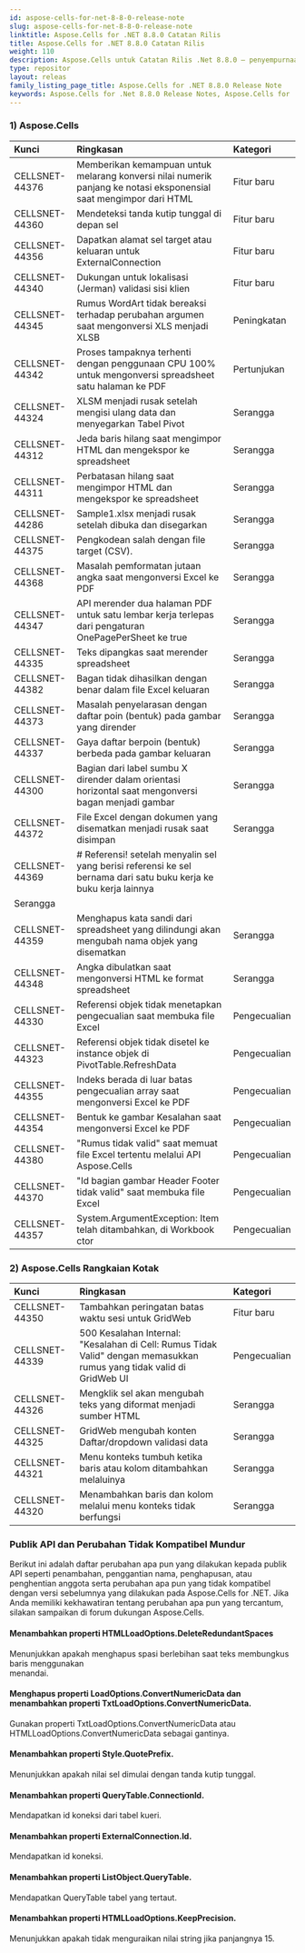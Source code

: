 ```yaml
---
id: aspose-cells-for-net-8-8-0-release-note
slug: aspose-cells-for-net-8-8-0-release-note
linktitle: Aspose.Cells for .NET 8.8.0 Catatan Rilis
title: Aspose.Cells for .NET 8.8.0 Catatan Rilis
weight: 110
description: Aspose.Cells untuk Catatan Rilis .Net 8.8.0 – penyempurnaan terbaru, fitur baru, dan perbaikan
type: repositor
layout: releas
family_listing_page_title: Aspose.Cells for .NET 8.8.0 Release Note
keywords: Aspose.Cells for .Net 8.8.0 Release Notes, Aspose.Cells for .Net 8.8.0 updates and fixe
---
```

###  **1) Aspose.Cells**

|**Kunci** |**Ringkasan** |**Kategori** |
| :- | :- | :- |
|CELLSNET-44376 | Memberikan kemampuan untuk melarang konversi nilai numerik panjang ke notasi eksponensial saat mengimpor dari HTML| Fitur baru|
|CELLSNET-44360 | Mendeteksi tanda kutip tunggal di depan sel| Fitur baru|
|CELLSNET-44356 | Dapatkan alamat sel target atau keluaran untuk ExternalConnection| Fitur baru|
|CELLSNET-44340 | Dukungan untuk lokalisasi (Jerman) validasi sisi klien| Fitur baru|
|CELLSNET-44345 | Rumus WordArt tidak bereaksi terhadap perubahan argumen saat mengonversi XLS menjadi XLSB| Peningkatan|
|CELLSNET-44342 | Proses tampaknya terhenti dengan penggunaan CPU 100% untuk mengonversi spreadsheet satu halaman ke PDF| Pertunjukan|
|CELLSNET-44324 | XLSM menjadi rusak setelah mengisi ulang data dan menyegarkan Tabel Pivot| Serangga|
|CELLSNET-44312 | Jeda baris hilang saat mengimpor HTML dan mengekspor ke spreadsheet| Serangga|
|CELLSNET-44311 |Perbatasan hilang saat mengimpor HTML dan mengekspor ke spreadsheet| Serangga|
|CELLSNET-44286 | Sample1.xlsx menjadi rusak setelah dibuka dan disegarkan| Serangga|
|CELLSNET-44375 | Pengkodean salah dengan file target (CSV).| Serangga|
|CELLSNET-44368 | Masalah pemformatan jutaan angka saat mengonversi Excel ke PDF| Serangga|
|CELLSNET-44347 | API merender dua halaman PDF untuk satu lembar kerja terlepas dari pengaturan OnePagePerSheet ke true| Serangga|
|CELLSNET-44335 | Teks dipangkas saat merender spreadsheet| Serangga|
|CELLSNET-44382 | Bagan tidak dihasilkan dengan benar dalam file Excel keluaran| Serangga|
|CELLSNET-44373 | Masalah penyelarasan dengan daftar poin (bentuk) pada gambar yang dirender| Serangga|
|CELLSNET-44337 | Gaya daftar berpoin (bentuk) berbeda pada gambar keluaran| Serangga|
|CELLSNET-44300 | Bagian dari label sumbu X dirender dalam orientasi horizontal saat mengonversi bagan menjadi gambar| Serangga|
|CELLSNET-44372 | File Excel dengan dokumen yang disematkan menjadi rusak saat disimpan| Serangga|
|CELLSNET-44369 |# Referensi! setelah menyalin sel yang berisi referensi ke sel bernama dari satu buku kerja ke buku kerja lainnya
| Serangga|
|CELLSNET-44359 |Menghapus kata sandi dari spreadsheet yang dilindungi akan mengubah nama objek yang disematkan| Serangga|
|CELLSNET-44348 | Angka dibulatkan saat mengonversi HTML ke format spreadsheet| Serangga|
|CELLSNET-44330 | Referensi objek tidak menetapkan pengecualian saat membuka file Excel| Pengecualian|
|CELLSNET-44323 | Referensi objek tidak disetel ke instance objek di PivotTable.RefreshData| Pengecualian|
|CELLSNET-44355 | Indeks berada di luar batas pengecualian array saat mengonversi Excel ke PDF| Pengecualian|
|CELLSNET-44354 | Bentuk ke gambar Kesalahan saat mengonversi Excel ke PDF| Pengecualian|
|CELLSNET-44380 | "Rumus tidak valid" saat memuat file Excel tertentu melalui API Aspose.Cells| Pengecualian|
|CELLSNET-44370 | "Id bagian gambar Header Footer tidak valid" saat membuka file Excel| Pengecualian|
|CELLSNET-44357 | System.ArgumentException: Item telah ditambahkan, di Workbook ctor| Pengecualian|
###  **2) Aspose.Cells Rangkaian Kotak**

|**Kunci** |**Ringkasan** |**Kategori** |
| :- | :- | :- |
|CELLSNET-44350 | Tambahkan peringatan batas waktu sesi untuk GridWeb| Fitur baru|
|CELLSNET-44339 | 500 Kesalahan Internal: "Kesalahan di Cell: Rumus Tidak Valid" dengan memasukkan rumus yang tidak valid di GridWeb UI| Pengecualian|
|CELLSNET-44326 | Mengklik sel akan mengubah teks yang diformat menjadi sumber HTML| Serangga|
|CELLSNET-44325 |GridWeb mengubah konten Daftar/dropdown validasi data| Serangga|
|CELLSNET-44321 | Menu konteks tumbuh ketika baris atau kolom ditambahkan melaluinya| Serangga|
|CELLSNET-44320 | Menambahkan baris dan kolom melalui menu konteks tidak berfungsi| Serangga|
###  **Publik API dan Perubahan Tidak Kompatibel Mundur**
Berikut ini adalah daftar perubahan apa pun yang dilakukan kepada publik API seperti penambahan, penggantian nama, penghapusan, atau penghentian anggota serta perubahan apa pun yang tidak kompatibel dengan versi sebelumnya yang dilakukan pada Aspose.Cells for .NET. Jika Anda memiliki kekhawatiran tentang perubahan apa pun yang tercantum, silakan sampaikan di forum dukungan Aspose.Cells.
####  **Menambahkan properti HTMLLoadOptions.DeleteRedundantSpaces**
 Menunjukkan apakah menghapus spasi berlebihan saat teks membungkus baris menggunakan<br>menandai.
####  **Menghapus properti LoadOptions.ConvertNumericData dan menambahkan properti TxtLoadOptions.ConvertNumericData.**
Gunakan properti TxtLoadOptions.ConvertNumericData atau HTMLLoadOptions.ConvertNumericData sebagai gantinya.
####  **Menambahkan properti Style.QuotePrefix.**
Menunjukkan apakah nilai sel dimulai dengan tanda kutip tunggal.
####  **Menambahkan properti QueryTable.ConnectionId.**
Mendapatkan id koneksi dari tabel kueri.
####  **Menambahkan properti ExternalConnection.Id.**
Mendapatkan id koneksi.
####  **Menambahkan properti ListObject.QueryTable.**
Mendapatkan QueryTable tabel yang tertaut.
####  **Menambahkan properti HTMLLoadOptions.KeepPrecision.**
Menunjukkan apakah tidak menguraikan nilai string jika panjangnya 15.
